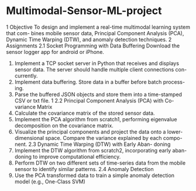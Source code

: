 # Multimodal-Sensor-ML-project

1 Objective
To design and implement a real-time multimodal learning system that com-
bines mobile sensor data, Principal Component Analysis (PCA), Dynamic
Time Warping (DTW), and anomaly detection techniques.
2 Assignments
2.1 Socket Programming with Data Buffering 
Download the sensor logger app for android or iPhone.
1. Implement a TCP socket server in Python that receives and displays
sensor data. The server should handle multiple client connections con-
currently. 
2. Implement data buffering. Store data in a buffer before batch process-
ing.
3. Parse the buffered JSON objects and store them into a time-stamped
CSV or txt file.
1
2.2 Principal Component Analysis (PCA) with Co-
variance Matrix 
1. Calculate the covariance matrix of the stored sensor data. 
2. Implement the PCA algorithm from scratch1, performing eigenvalue
decomposition on the covariance matrix.
3. Visualize the principal components and project the data onto a lower-
dimensional space. Compare the variance explained by each compo-
nent.
2.3 Dynamic Time Warping (DTW) with Early Aban-
doning
1. Implement the DTW algorithm from scratch2, incorporating early aban-
doning to improve computational efficiency. 
2. Perform DTW on two different sets of time-series data from the mobile
sensor to identify similar patterns.
2.4 Anomaly Detection
1. Use the PCA transformed data to train a simple anomaly detection
model (e.g., One-Class SVM)
